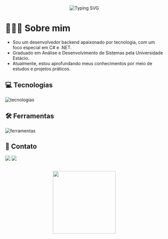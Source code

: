 <div align="center">
  <br>
  
  ![Typing SVG](https://readme-typing-svg.demolab.com/?font=Fira+Code&size=30&pause=1000&color=f5f5f5&center=true&width=600&lines=Bem-vindo(a),+eu+sou+o+Igor!) 
</div>



# 👨🏻‍💻 Sobre mim
- Sou um desenvolvedor backend apaixonado por tecnologia, com um foco especial em C# e .NET.
- Graduado em Análise e Desenvolvimento de Sistemas pela Universidade Estácio.
- Atualmente, estou aprofundando meus conhecimentos por meio de estudos e projetos práticos.


## 💻 Tecnologias

<div style="display: inline_block">
    <img align="center" alt="tecnologias" src="https://skillicons.dev/icons?i=dotnet,cs,html,css,tailwind,markdown">
</div>

## 🛠️ Ferramentas

<div style="display: inline_block">
    <img align="center" alt="ferramentas" src="https://skillicons.dev/icons?i=git,postman,vscode,visualstudio,rider,obsidian,powershell">
</div>

## 🔗 Contato
<div style="display: inline_block">
    <a href="https://www.linkedin.com/in/igorsantiago" target="_blank"><img src="https://skillicons.dev/icons?i=linkedin"></a> 
    <a href="https://github.com/igorsantiiago" target="_blank"><img src="https://skillicons.dev/icons?i=github"></a> 
</div

---
## 


<div align="center">
  <img height="200" src="https://media4.giphy.com/media/qvdy4qcqagTpF3KpnF/giphy.gif"/>
</div>
